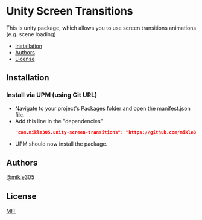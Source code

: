 # Unity Screen Transitions

This is unity package, which allows you to use screen transitions animations (e.g. scene loading)


 - [Installation](#Installation)
 - [Authors](#Authors)
 - [License](#License)


## Installation

### Install via UPM (using Git URL)

- Navigate to your project's Packages folder and open the manifest.json file.
- Add this line in the "dependencies"
    ```json
    "com.mikle305.unity-screen-transitions": "https://github.com/mikle305/ScreenTransitions.git",
    ```
- UPM should now install the package.

    
## Authors

[@mikle305](https://www.github.com/mikle305)


## License

[MIT](https://github.com/mikle305/ScreenTransitions/blob/main/LICENSE.md)

